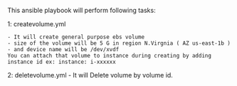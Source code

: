 This ansible playbook will perform following tasks:

1: createvolume.yml 

    - It will create general purpose ebs volume 
    - size of the volume will be 5 G in region N.Virgnia ( AZ us-east-1b )
    - and device name will be /dev/xvdf 
    You can attach that volume to instance during creating by adding instance id ex: instance: i-xxxxxx
    

2: deletevolume.yml
    - It will Delete volume by volume id.

